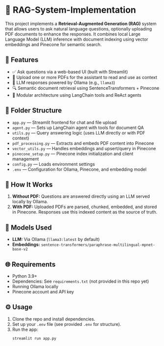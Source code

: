 # 🧠 RAG-System-Implementation

This project implements a **Retrieval-Augmented Generation (RAG)** system that allows users to ask natural language questions, optionally uploading PDF documents to enhance the responses. It combines local Large Language Model (LLM) inference with document indexing using vector embeddings and Pinecone for semantic search.

## 🔧 Features

- ✅ Ask questions via a web-based UI (built with Streamlit)
- 📄 Upload one or more PDFs for the assistant to read and use as context
- 🧠 LLM responses powered by Ollama (e.g., `llama3`)
- 🔍 Semantic document retrieval using SentenceTransformers + Pinecone
- 🧱 Modular architecture using LangChain tools and ReAct agents

## 📁 Folder Structure

- `app.py` — Streamlit frontend for chat and file upload
- `agent.py` — Sets up LangChain agent with tools for document QA
- `utils.py` — Query answering logic (uses LLM directly or with PDF context)
- `pdf_processing.py` — Extracts and embeds PDF content into Pinecone
- `vector_utils.py` — Handles embeddings and upsert/query in Pinecone
- `pinecone_setup.py` — Pinecone index initialization and client management
- `config.py` — Loads environment settings
- `.env` — Configuration for Ollama, Pinecone, and embedding model

## 🚀 How It Works

1. **Without PDF:** Questions are answered directly using an LLM served locally by Ollama.
2. **With PDF:** Uploaded PDFs are parsed, chunked, embedded, and stored in Pinecone. Responses use this indexed content as the source of truth.

## 🧠 Models Used

- **LLM:** Via Ollama (`llama3:latest` by default)
- **Embeddings:** `sentence-transformers/paraphrase-multilingual-mpnet-base-v2`

## 🌐 Requirements

- Python 3.9+
- Dependencies: See `requirements.txt` (not provided in this repo yet)
- Running Ollama locally
- Pinecone account and API key

## ⚙️ Usage

1. Clone the repo and install dependencies.
2. Set up your `.env` file (see provided `.env` for structure).
3. Run the app:
   ```bash
   streamlit run app.py
